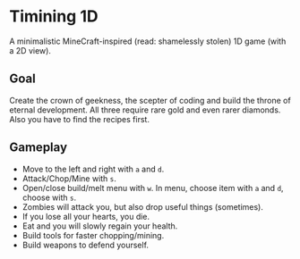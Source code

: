 Timining 1D
===========

A minimalistic MineCraft-inspired (read: shamelessly stolen) 1D game (with a 2D view).

Goal
----

Create the crown of geekness, the scepter of coding and build the throne of eternal development. All three require rare gold and even rarer diamonds. Also you have to find the recipes first.

Gameplay
--------

*   Move to the left and right with `a` and `d`.
*   Attack/Chop/Mine with `s`.
*   Open/close build/melt menu with `w`. In menu, choose item with `a` and `d`, choose with `s`.
*   Zombies will attack you, but also drop useful things (sometimes).
*   If you lose all your hearts, you die.
*   Eat and you will slowly regain your health.
*   Build tools for faster chopping/mining.
*   Build weapons to defend yourself.
